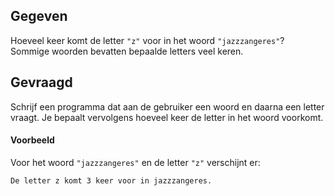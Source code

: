 ## Gegeven
Hoeveel keer komt de letter `"z"` voor in het woord `"jazzzangeres"`? Sommige woorden bevatten bepaalde letters veel keren.

## Gevraagd
Schrijf een programma dat aan de gebruiker een woord en daarna een letter vraagt. Je bepaalt vervolgens hoeveel keer de letter in het woord voorkomt.

#### Voorbeeld

Voor het woord `"jazzzangeres"` en de letter `"z"` verschijnt er:

```
De letter z komt 3 keer voor in jazzzangeres.
```